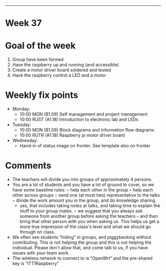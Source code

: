 ---
Week 37
=============

# Goal of the week

1. Group have been formed
2. Have the raspberry up and running (and accessible)
3. Create a motor driver board soldered and tested
4. Have the raspberry control a LED and a motor

# Weekly fix points

* Monday: 
  * 10:00 MON (B1.09) Self management and project management
  * 10:00 RUST (A1.18) Introduction to electronic lab and LEDs
* Tuesday:
  * 10:00 MON (B1.09)  Block diagrams and information flow diagrams
  * 10:00 RUTR (A1.18) Raspberry pi motor driver board
* Wednesday:
  * Hand-in of status image on fronter. See template also on fronter


# Comments
* The teachers will divide you into groups of approximately 4 persons.
*  You are a lot of students and you have a lot of ground to cover, so we have some baseline rules:
  ◦ help each other in the group
  ◦ help each other across groups
  ◦ send one (at most two) representative to the talks
  ◦ divide the work amount you in the group, and do knowledge sharing.
    * yes, that includes taking notes at talks, and taking time to explain the stuff to your group mates.
  ◦ we suggest that you always ask someone from another group before asking the teachers – and then bring that other person with you when asking us. This helps us get a more true impression of the class's level and what we should go through on class.
* We often see students “hiding” in groups, and piggybacking without contributing. This is not helping the group and this is not helping the individual. Please don't allow that, and come talk to us, if you have issues with your  team work.
* The wireless network to connect to is “OpenWrt” and the pre-shared key is “ITT1Raspberry”


